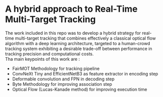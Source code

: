 # A hybrid approach to Real-Time Multi-Target Tracking
The work included in this repo was to develop a hybrid strategy for real-time multi-target tracking that combines effectively a classical
optical flow algorithm with a deep learning architecture, targeted to a human-crowd tracking system exhibiting a desirable trade-off between
performance in tracking precision and computational costs. </br>
Tha main keypoints of this work are :

- FairMOT Methodology for tracking pipeline
- ConvNeXt Tiny and EfficientNetB3 as feature extractor in encoding step
- Deformable convolution and FPN in decoding step
- Byte Methodology for improving association step
- Optical Flow (Lucas-Kanade method) for improving execution time
